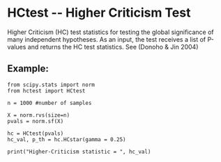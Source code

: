 # HCtest -- Higher Criticism Test

Higher Criticism (HC) test statistics for testing the global significance of many independent hypotheses. As an input, 
the test receives a list of P-values and returns the HC test statistics. See (Donoho & Jin 2004)

## Example:
```
from scipy.stats import norm
from hctest import HCtest

n = 1000 #number of samples

X = norm.rvs(size=n)
pvals = norm.sf(X)

hc = HCtest(pvals)
hc_val, p_th = hc.HCstar(gamma = 0.25)

print("Higher-Criticism statistic = ", hc_val)
```
